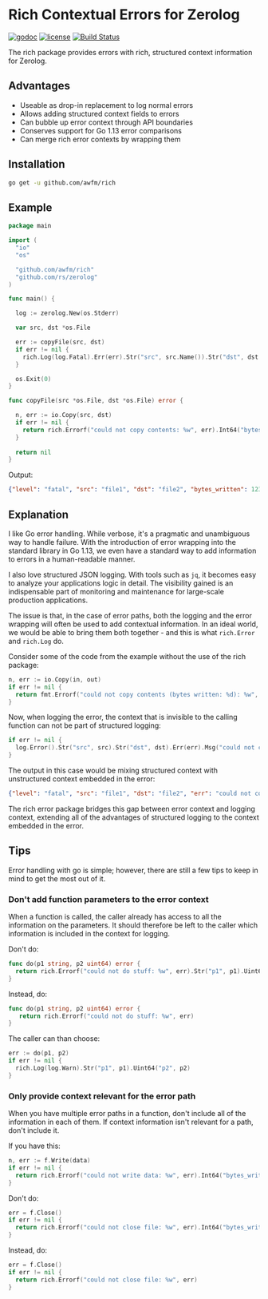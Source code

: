 # Rich Contextual Errors for Zerolog

[![godoc](http://img.shields.io/badge/godoc-reference-blue.svg?style=flat)](https://godoc.org/github.com/awfm/rich) [![license](http://img.shields.io/badge/license-MIT-red.svg?style=flat)](https://raw.githubusercontent.com/awfm/rich/master/LICENSE) [![Build Status](https://travis-ci.org/awfm/rich.svg?branch=master)](https://travis-ci.org/awfm/rich)

The rich package provides errors with rich, structured context information for Zerolog.

## Advantages

- Useable as drop-in replacement to log normal errors
- Allows adding structured context fields to errors
- Can bubble up error context through API boundaries
- Conserves support for Go 1.13 error comparisons
- Can merge rich error contexts by wrapping them

## Installation

```sh
go get -u github.com/awfm/rich
```

## Example

```go
package main

import (
  "io"
  "os"

  "github.com/awfm/rich"
  "github.com/rs/zerolog"
)

func main() {

  log := zerolog.New(os.Stderr)

  var src, dst *os.File

  err := copyFile(src, dst)
  if err != nil {
    rich.Log(log.Fatal).Err(err).Str("src", src.Name()).Str("dst", dst.Name()).Msg("could not copy file")
  }

  os.Exit(0)
}

func copyFile(src *os.File, dst *os.File) error {

  n, err := io.Copy(src, dst)
  if err != nil {
    return rich.Errorf("could not copy contents: %w", err).Int64("bytes_written", n)
  }
  
  return nil
}
```

Output:

```json
{"level": "fatal", "src": "file1", "dst": "file2", "bytes_written": 123, "err": "could not copy contents: some file error"}
```

## Explanation

I like Go error handling. While verbose, it's a pragmatic and unambiguous way to handle failure. With the introduction of error wrapping into the standard library in Go 1.13, we even have a standard way to add information to errors in a human-readable manner.

I also love structured JSON logging. With tools such as `jq`, it becomes easy to analyze your applications logic in detail. The visibility gained is an indispensable part of monitoring and maintenance for large-scale production applications.

The issue is that, in the case of error paths, both the logging and the error wrapping will often be used to add contextual information. In an ideal world, we would be able to bring them both together - and this is what `rich.Error` and `rich.Log` do.

Consider some of the code from the example without the use of the rich package:

```go
n, err := io.Copy(in, out)
if err != nil {
  return fmt.Errorf("could not copy contents (bytes written: %d): %w", n, err)
}
```

Now, when logging the error, the context that is invisible to the calling function can not be part of structured logging:

```go
if err != nil {
  log.Error().Str("src", src).Str("dst", dst).Err(err).Msg("could not copy file")
}
```

The output in this case would be mixing structured context with unstructured context embedded in the error:

```json
{"level": "fatal", "src": "file1", "dst": "file2", "err": "could not copy contents (bytes written: 123): some file error"}
```

The rich error package bridges this gap between error context and logging context, extending all of the advantages of structured logging to the context embedded in the error.

## Tips

Error handling with go is simple; however, there are still a few tips to keep in mind to get the most out of it.

### Don't add function parameters to the error context

When a function is called, the caller already has access to all the information on the parameters. It should therefore be left to the caller which information is included in the context for logging.

Don't do:

```go
func do(p1 string, p2 uint64) error {
  return rich.Errorf("could not do stuff: %w", err).Str("p1", p1).Uint64("p2", p2)
}
```

Instead, do:

```go
func do(p1 string, p2 uint64) error {
   return rich.Errorf("could not do stuff: %w", err)
}
```

The caller can than choose:

```go
err := do(p1, p2)
if err != nil {
  rich.Log(log.Warn).Str("p1", p1).Uint64("p2", p2)
}
```

### Only provide context relevant for the error path

When you have multiple error paths in a function, don't include all of the information in each of them. If context information isn't relevant for a path, don't include it.

If you have this:

```go
n, err := f.Write(data)
if err != nil {
  return rich.Errorf("could not write data: %w", err).Int64("bytes_written", n)
}
```

Don't do:

```go
err = f.Close()
if err != nil {
  return rich.Errorf("could not close file: %w", err).Int64("bytes_written", n)
}
```

Instead, do:

```go
err = f.Close()
if err != nil {
  return rich.Errorf("could not close file: %w", err)
}
```
